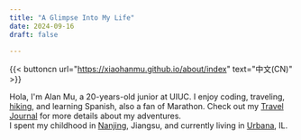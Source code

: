 ```yaml
---
title: "A Glimpse Into My Life"
date: 2024-09-16
draft: false

---
```

{{< buttoncn url="https://xiaohanmu.github.io/about/index" text="中文(CN)" >}}

Hola, I'm Alan Mu, a 20-years-old junior at UIUC. I enjoy coding, traveling, [hiking](/hiking), and learning Spanish, also a fan of Marathon. Check out my [Travel Journal](/traveljournal) for more details about my adventures.  
I spent my childhood in [Nanjing](/nanjing), Jiangsu, and currently living in [Urbana](/urbana), IL. 
  
